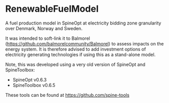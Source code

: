 # RenewableFuelModel

A fuel production model in SpineOpt at electricity bidding zone granularity over Denmark, Norway and Sweden.

It was intended to soft-link it to Balmorel (https://github.com/balmorelcommunity/Balmorel) to assess impacts on the energy system.
It is therefore advised to add investment options of electricity generating technologies if using this as a stand-alone model.

Note, this was developed using a very old version of SpineOpt and SpineToolbox:
- SpineOpt v0.6.3
- SpineToolbox v0.6.5

These tools can be found at https://github.com/spine-tools
